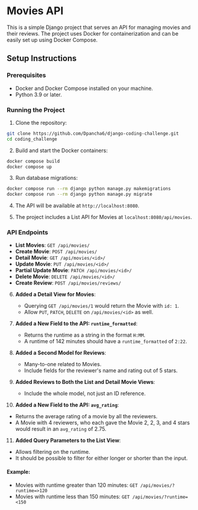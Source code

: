 # Movies API

This is a simple Django project that serves an API for managing movies and their reviews. The project uses Docker for containerization and can be easily set up using Docker Compose.

## Setup Instructions

### Prerequisites

- Docker and Docker Compose installed on your machine.
- Python 3.9 or later.

### Running the Project

1. Clone the repository:

```sh
git clone https://github.com/Dpancha6/django-coding-challenge.git
cd coding_challenge
```

2. Build and start the Docker containers:

```sh
docker compose build
docker compose up
```

3. Run database migrations:

```sh
docker compose run --rm django python manage.py makemigrations
docker compose run --rm django python manage.py migrate
```

4. The API will be available at `http://localhost:8080`.

5. The project includes a List API for Movies at `localhost:8080/api/movies`.


### API Endpoints

- **List Movies**: `GET /api/movies/`
- **Create Movie**: `POST /api/movies/`
- **Detail Movie**: `GET /api/movies/<id>/`
- **Update Movie**: `PUT /api/movies/<id>/`
- **Partial Update Movie**: `PATCH /api/movies/<id>/`
- **Delete Movie**: `DELETE /api/movies/<id>/`
- **Create Review**: `POST /api/movies/reviews/`

6. **Added a Detail View for Movies**:
   - Querying `GET /api/movies/1` would return the Movie with `id: 1`.
   - Allow `PUT`, `PATCH`, `DELETE` on `/api/movies/<id>` as well.

7. **Added a New Field to the API: `runtime_formatted`**:
   - Returns the runtime as a string in the format `H:MM`.
   - A runtime of 142 minutes should have a `runtime_formatted` of `2:22`.

8. **Added a Second Model for Reviews**:
   - Many-to-one related to Movies.
   - Include fields for the reviewer's name and rating out of 5 stars.

9. **Added Reviews to Both the List and Detail Movie Views**:
   - Include the whole model, not just an ID reference.

10. **Added a New Field to the API: `avg_rating`**:
   - Returns the average rating of a movie by all the reviewers.
   - A Movie with 4 reviewers, who each gave the Movie 2, 2, 3, and 4 stars would result in an `avg_rating` of 2.75.

11. **Added Query Parameters to the List View**:
   - Allows filtering on the runtime.
   - It should be possible to filter for either longer or shorter than the input.

#### Example:
   
   - Movies with runtime greater than 120 minutes: `GET /api/movies/?runtime=>120`
   - Movies with runtime less than 150 minutes: `GET /api/movies/?runtime=<150`